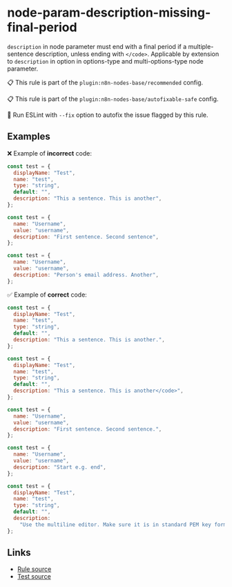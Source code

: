 [//]: # "File generated from a template. Do not edit this file directly."

# node-param-description-missing-final-period

`description` in node parameter must end with a final period if a multiple-sentence description, unless ending with `</code>`. Applicable by extension to `description` in option in options-type and multi-options-type node parameter.

📋 This rule is part of the `plugin:n8n-nodes-base/recommended` config.

📋 This rule is part of the `plugin:n8n-nodes-base/autofixable-safe` config.

🔧 Run ESLint with `--fix` option to autofix the issue flagged by this rule.

## Examples

❌ Example of **incorrect** code:

```js
const test = {
  displayName: "Test",
  name: "test",
  type: "string",
  default: "",
  description: "This a sentence. This is another",
};

const test = {
  name: "Username",
  value: "username",
  description: "First sentence. Second sentence",
};

const test = {
  name: "Username",
  value: "username",
  description: "Person's email address. Another",
};
```

✅ Example of **correct** code:

```js
const test = {
  displayName: "Test",
  name: "test",
  type: "string",
  default: "",
  description: "This a sentence. This is another.",
};

const test = {
  displayName: "Test",
  name: "test",
  type: "string",
  default: "",
  description: "This a sentence. This is another</code>",
};

const test = {
  name: "Username",
  value: "username",
  description: "First sentence. Second sentence.",
};

const test = {
  name: "Username",
  value: "username",
  description: "Start e.g. end",
};

const test = {
  displayName: "Test",
  name: "test",
  type: "string",
  default: "",
  description:
    "Use the multiline editor. Make sure it is in standard PEM key format:-----BEGIN PRIVATE KEY-----KEY DATA GOES HERE-----END PRIVATE KEY-----",
};
```

## Links

- [Rule source](../../lib/rules/node-param-description-missing-final-period.ts)
- [Test source](../../tests/node-param-description-missing-final-period.test.ts)
